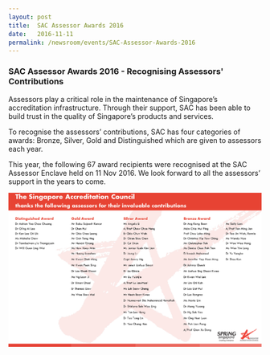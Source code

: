 ```yaml
---
layout: post
title:  SAC Assessor Awards 2016
date:   2016-11-11
permalink: /newsroom/events/SAC-Assessor-Awards-2016
---
```


### SAC Assessor Awards 2016 - Recognising Assessors' Contributions
 
Assessors play a critical role in the maintenance of Singapore’s accreditation infrastructure. Through their support, SAC has been able to build trust in the quality of Singapore’s products and services.
 
To recognise the assessors’ contributions, SAC has four categories of awards: Bronze, Silver, Gold and Distinguished which are given to assessors each year.
 
This year, the following 67 award recipients were recognised at the SAC Assessor Enclave held on 11 Nov 2016.  We look forward to all the assessors’ support in the years to come.

![assessorawards](/images/Awardees_List_2016.png)
